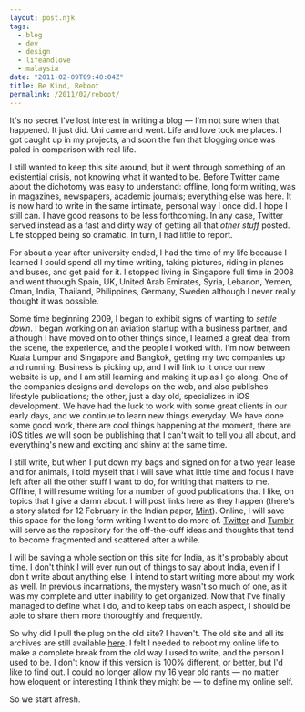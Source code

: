 ```yaml
---
layout: post.njk
tags:
  - blog
  - dev 
  - design
  - lifeandlove
  - malaysia
date: "2011-02-09T09:40:04Z"
title: Be Kind, Reboot
permalink: /2011/02/reboot/
---
```


It's no secret I've lost interest in writing a blog — I'm not sure when that happened. It just did. Uni came and went. Life and love took me places. I got caught up in my projects, and soon the fun that blogging once was paled in comparison with real life.

I still wanted to keep this site around, but it went through something of an existential crisis, not knowing what it wanted to be. Before Twitter came about the dichotomy was easy to understand: offline, long form writing, was in magazines, newspapers, academic journals; everything else was here. It is now hard to write in the same intimate, personal way I once did. I hope I still can. I have good reasons to be less forthcoming. In any case, Twitter served instead as a fast and dirty way of getting all that _other stuff_ posted. Life stopped being so dramatic. In turn, I had little to report.

For about a year after university ended, I had the time of my life because I learned I could spend all my time writing, taking pictures, riding in planes and buses, and get paid for it. I stopped living in Singapore full time in 2008 and went through Spain, UK, United Arab Emirates, Syria, Lebanon, Yemen, Oman, India, Thailand, Philippines, Germany, Sweden although I never really thought it was possible.

Some time beginning 2009, I began to exhibit signs of wanting to _settle down_. I began working on an aviation startup with a business partner, and although I have moved on to other things since, I learned a great deal from the scene, the experience, and the people I worked with. I'm now between Kuala Lumpur and Singapore and Bangkok, getting my two companies up and running. Business is picking up, and I will link to it once our new website is up, and I am still learning and making it up as I go along. One of the companies designs and develops on the web, and also publishes lifestyle publications; the other, just a day old, specializes in iOS development. We have had the luck to work with some great clients in our early days, and we continue to learn new things everyday. We have done some good work, there are cool things happening at the moment, there are iOS titles we will soon be publishing that I can't wait to tell you all about, and everything's new and exciting and shiny at the same time.

I still write, but when I put down my bags and signed on for a two year lease and for animals, I told myself that I will save what little time and focus I have left after all the other stuff I want to do, for writing that matters to me. Offline, I will resume writing for a number of good publications that I like, on topics that I give a damn about. I will post links here as they happen (there's a story slated for 12 February in the Indian paper, [Mint](http://www.livemint.com/)). Online, I will save this space for the long form writing I want to do more of. [Twitter](http://twitter.com/skinnylatte) and [Tumblr](http://popagandhi.tumblr.com) will serve as the repository for the off-the-cuff ideas and thoughts that tend to become fragmented and scattered after a while.

I will be saving a whole section on this site for India, as it's probably about time. I don't think I will ever run out of things to say about India, even if I don't write about anything else. I intend to start writing more about my work as well. In previous incarnations, the mystery wasn't so much of one, as it was my complete and utter inability to get organized. Now that I've finally managed to define what I do, and to keep tabs on each aspect, I should be able to share them more thoroughly and frequently.

So why did I pull the plug on the old site? I haven't. The old site and all its archives are still available [here](http://popagandhi.com/anotherlife). I felt I needed to reboot my online life to make a complete break from the old way I used to write, and the person I used to be. I don't know if this version is 100% different, or better, but I'd like to find out. I could no longer allow my 16 year old rants — no matter how eloquent or interesting I think they might be — to define my online self.

So we start afresh.
